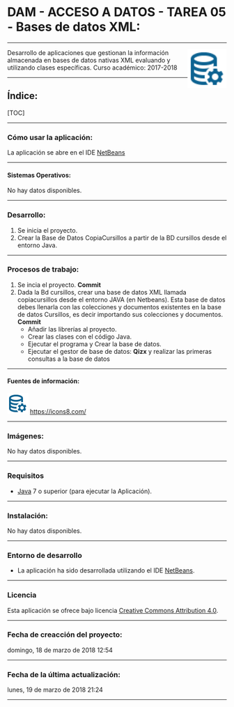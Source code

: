 # DAM - ACCESO A DATOS - TAREA 05 - Bases de datos XML:

- - -
<img src="./readme_imagenes/icono_40.png" align="right" width="90"/>

Desarrollo de aplicaciones que gestionan la información almacenada en bases de datos nativas XML evaluando y utilizando clases específicas.
Curso académico: 2017-2018

- - -
## Índice:

[TOC]

- - -
### Cómo usar la aplicación:
La aplicación se abre en el IDE [NetBeans]

- - -
#### Sistemas Operativos:
No hay datos disponibles.

- - -
### Desarrollo:
1. Se inicia el proyecto.
2. Crear la Base de Datos CopiaCursillos a partir de la BD cursillos desde el entorno Java.

_ _ _
### Procesos de trabajo:
1. Se incia el proyecto. **Commit**
2. Dada la Bd cursillos, crear una base de datos XML llamada copiacursillos desde el entorno JAVA (en Netbeans). Esta base de datos debes llenarla con las colecciones y documentos existentes en la base de datos Cursillos, es decir importando sus colecciones y documentos. **Commit**
	* Añadir las librerías al proyecto.
	* Crear las clases con el código Java.
	* Ejecutar el programa y Crear la base de datos.
	* Ejecutar el gestor de base de datos: **Qizx** y realizar las primeras consultas a la base de datos


- - -
#### Fuentes de información:
![ico01]
https://icons8.com/

- - -
### Imágenes:
No hay datos disponibles.

- - -
### Requisitos
- [Java] 7 o superior (para ejecutar la Aplicación).

- - -
### Instalación:
No hay datos disponibles.

- - -
### Entorno de desarrollo
- La aplicación ha sido desarrollada utilizando el IDE [NetBeans].

- - -
### Licencia
Esta aplicación se ofrece bajo licencia [Creative Commons Attribution 4.0].

- - -
### Fecha de creacción del proyecto:
domingo, 18 de marzo de 2018 12:54

- - -
### Fecha de la última actualización:
lunes, 19 de marzo de 2018 21:24

- - -

[ico01]: ./readme_imagenes/icono_40.png
[img01]: ./readme_imagenes/img01.jpg


[Java]: https://www.java.com/
[NetBeans]: https://netbeans.org/
[Creative Commons Attribution 4.0]: (https://choosealicense.com/licenses/cc-by-4.0/)


